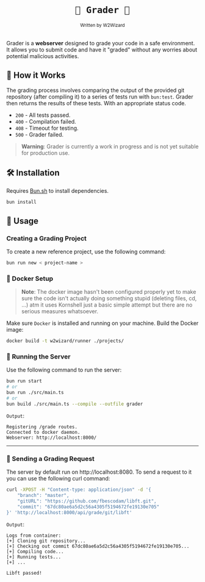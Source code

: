 <div align="center">
    <h1><code>🧪 Grader 🧪</code></h1>
    <sub>Written by W2Wizard</sub>
</div>
<br/>

Grader is a **webserver** designed to grade your code in a safe environment. It allows you to submit code and have it "graded" without any worries about potential malicious activities.

## 🎯 How it Works

The grading process involves comparing the output of the provided git repository (after compiling it) to a series of tests run with `bun:test`. Grader then returns the results of these tests. With an appropriate status code.

- `200` - All tests passed.
- `400` - Compilation failed.
- `408` - Timeout for testing.
- `500` - Grader failed.

> **Warning**: Grader is currently a work in progress and is not yet suitable for production use.

## 🛠️ Installation
Requires [Bun.sh](https://bun.sh) to install dependencies.

```bash
bun install
```

## 🚀 Usage 

### Creating a Grading Project

To create a new reference project, use the following command:
```bash
bun run new < project-name >
```

### 🐳 Docker Setup

> **Note**: The docker image hasn't been configured properly yet to make sure the code isn't actually doing something stupid (deleting files, cd, ...) atm it uses Kornshell just a basic simple attempt but there are no serious measures whatsoever.

Make sure `Docker` is installed and running on your machine.
Build the Docker image:

```bash
docker build -t w2wizard/runner ./projects/
```
### 🧰 Running the Server
Use the following command to run the server:
```bash
bun run start
# or
bun run ./src/main.ts
# or
bun build ./src/main.ts --compile --outfile grader
```
`Output`:
```
Registering /grade routes.
Connected to docker daemon.
Webserver: http://localhost:8000/
```

---

### 📨 Sending a Grading Request
The server by default run on http://localhost:8080. To send a request to it you can use the following curl command:
```bash
curl -XPOST -H "Content-type: application/json" -d '{
    "branch": "master",
    "gitURL": "https://github.com/fbescodam/libft.git",
    "commit": "67dc80ae6a5d2c56a4305f5194672fe19130e705"
}' 'http://localhost:8000/api/grade/git/libft'
```

`Output`: 
```
Logs from container:
[+] Cloning git repository...
[+] Checking out commit 67dc80ae6a5d2c56a4305f5194672fe19130e705...
[+] Compiling code...
[+] Running tests...
[+] ...

Libft passed!
```
